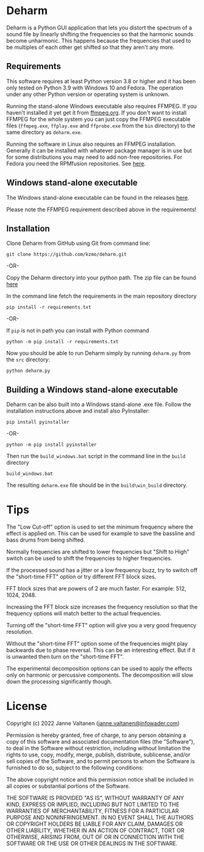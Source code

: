 # Deharm

Deharm is a Python GUI application that lets you distort the spectrum of a sound
file by linearly shifting the frequencies so that the harmonic sounds become
unharmonic. This happens because the frequencies that used to be multiples of
each other get shifted so that they aren't any more.

## Requirements

This software requires at least Python version 3.8 or higher and it
has been only tested on Python 3.9 with Windows 10 and Fedora. The operation
under any other Python version or operating system is unknown.

Running the stand-alone Windows executable also requires FFMPEG. If you haven't
installed it yet get it from [ffmpeg.org](https://www.ffmpeg.org/). If
you don't want to install FFMPEG for the whole system you can just copy the
FFMPEG executable files (`ffmpeg.exe`, `ffplay.exe` and `ffprobe.exe` from the
`bin` directory) to the same directory as `deharm.exe`.

Running the software in Linux also requires an FFMPEG installation. Generally it
can be installed with whatever package manager is in use but for some
distributions you may need to add non-free repositories. For Fedora you need
the RPMfusion repositories. See
[here](https://docs.fedoraproject.org/en-US/quick-docs/setup_rpmfusion/).

## Windows stand-alone executable

The Windows stand-alone executable can be found in the releases
[here](https://github.com/kzmo/deharm/releases/download/v0.2/deharm.exe).

Please note the FFMPEG requirement described above in the requirements!

## Installation

Clone Deharm from GitHub using Git from command line:

``` console
git clone https://github.com/kzmo/deharm.git
```

-OR-

Copy the Deharm directory into your python path. The zip file can be found
[here](https://github.com/kzmo/deharm/zipball/master)


In the command line fetch the requirements in the main repository directory
``` console
pip install -r requirements.txt
```

-OR-

If `pip` is not in path you can install with Python command
``` console
python -m pip install -r requirements.txt
```

Now you should be able to run Deharm simply by running `deharm.py` from the
`src` directory:
``` console
python deharm.py
```

## Building a Windows stand-alone executable

Deharm can be also built into a Windows stand-alone .exe file. Follow the
installation instructions above and install also PyInstaller:
``` console
pip install pyinstaller
```

-OR-

``` console
python -m pip install pyinstaller
```

Then run the `build_windows.bat` script in the command line in the `build`
directory
``` console
build_windows.bat
```

The resulting `deharm.exe` file should be in the `build\win_build`
directory.

# Tips

The "Low Cut-off" option is used to set the minimum frequency where the effect
is applied on. This can be used for example to save the bassline and bass
drums from being shifted.

Normally frequencies are shifted to lower frequencies but "Shift to High"
switch can be used to shift the frequencies to higher frequencies.

If the processed sound has a jitter or a low frequency buzz, try to switch off
the "short-time FFT" option or try different FFT block sizes.

FFT block sizes that are powers of 2 are much faster. For example: 512, 1024,
2048.

Increasing the FFT block size increases the frequency resolution so that
the frequency options will match better to the actual frequencies.

Turning off the "short-time FFT" option will give you a very good frequency
resolution.

Without the "short-time FFT" option some of the frequencies might play
backwards due to phase reversal. This can be an interesting effect. But if it
is unwanted then turn on the "short-time FFT".

The experimental decomposition options can be used to apply the effects only on
harmonic or percussive components. The decomposition will slow down the
processing significantly though.

# License

Copyright (c) 2022 Janne Valtanen (janne.valtanen@infowader.com)

Permission is hereby granted, free of charge, to any person obtaining a copy
of this software and associated documentation files (the "Software"), to deal
in the Software without restriction, including without limitation the rights
to use, copy, modify, merge, publish, distribute, sublicense, and/or sell
copies of the Software, and to permit persons to whom the Software is
furnished to do so, subject to the following conditions:

The above copyright notice and this permission notice shall be included in all
copies or substantial portions of the Software.

THE SOFTWARE IS PROVIDED "AS IS", WITHOUT WARRANTY OF ANY KIND,
EXPRESS OR IMPLIED, INCLUDING BUT NOT LIMITED TO THE WARRANTIES OF
MERCHANTABILITY, FITNESS FOR A PARTICULAR PURPOSE AND NONINFRINGEMENT.
IN NO EVENT SHALL THE AUTHORS OR COPYRIGHT HOLDERS BE LIABLE FOR ANY CLAIM,
DAMAGES OR OTHER LIABILITY, WHETHER IN AN ACTION OF CONTRACT, TORT OR
OTHERWISE, ARISING FROM, OUT OF OR IN CONNECTION WITH THE SOFTWARE OR THE USE
OR OTHER DEALINGS IN THE SOFTWARE.
